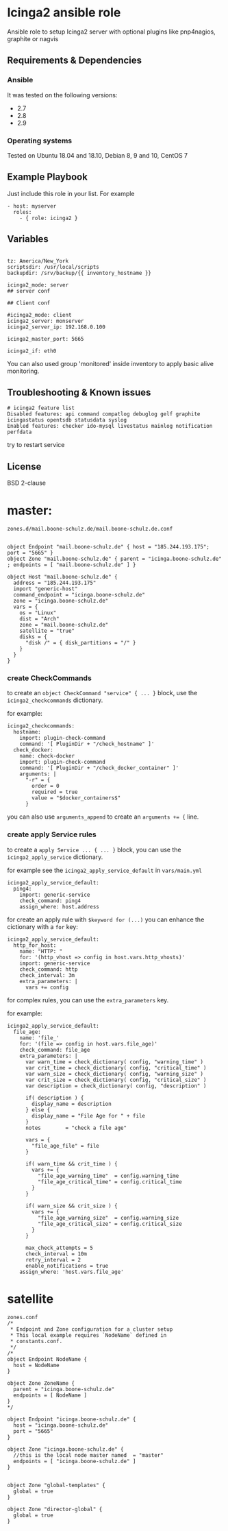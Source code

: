 # Icinga2 ansible role

Ansible role to setup Icinga2 server with optional plugins like pnp4nagios, graphite or nagvis


## Requirements & Dependencies

### Ansible
It was tested on the following versions:
 * 2.7
 * 2.8
 * 2.9

### Operating systems

Tested on Ubuntu 18.04 and 18.10, Debian 8, 9 and 10, CentOS 7

## Example Playbook

Just include this role in your list.
For example

```
- host: myserver
  roles:
    - { role: icinga2 }
```


## Variables

```

tz: America/New_York
scriptsdir: /usr/local/scripts
backupdir: /srv/backup/{{ inventory_hostname }}

icinga2_mode: server
## server conf

## Client conf

#icinga2_mode: client
icinga2_server: monserver
icinga2_server_ip: 192.168.0.100

icinga2_master_port: 5665

icinga2_if: eth0
```

You can also used group 'monitored' inside inventory to apply basic alive monitoring.

## Troubleshooting & Known issues

```
# icinga2 feature list
Disabled features: api command compatlog debuglog gelf graphite icingastatus opentsdb statusdata syslog
Enabled features: checker ido-mysql livestatus mainlog notification perfdata
```

try to restart service


## License

BSD 2-clause



# master:
```
zones.d/mail.boone-schulz.de/mail.boone-schulz.de.conf


object Endpoint "mail.boone-schulz.de" { host = "185.244.193.175"; port = "5665" }
object Zone "mail.boone-schulz.de" { parent = "icinga.boone-schulz.de" ; endpoints = [ "mail.boone-schulz.de" ] }

object Host "mail.boone-schulz.de" {
  address = "185.244.193.175"
  import "generic-host"
  command_endpoint = "icinga.boone-schulz.de"
  zone = "icinga.boone-schulz.de"
  vars = {
    os = "Linux"
    dist = "Arch"
    zone = "mail.boone-schulz.de"
    satellite = "true"
    disks = {
      "disk /" = { disk_partitions = "/" }
    }
  }
}
```

### create CheckCommands

to create an `object CheckCommand "service" { ... }` block, use the `icinga2_checkcommands` dictionary.

for example:

```
icinga2_checkcommands:
  hostname:
    import: plugin-check-command
    command: '[ PluginDir + "/check_hostname" ]'
  check_docker:
    name: check-docker
    import: plugin-check-command
    command: '[ PluginDir + "/check_docker_container" ]'
    arguments: |
      "-r" = {
        order = 0
        required = true
        value = "$docker_containers$"
      }
```

you can also use `arguments_append` to create an `arguments += {` line.

### create apply Service rules

to create a `apply Service ... { ... }` block, you can use the `icinga2_apply_service` dictionary.

for example see the `icinga2_apply_service_default` in `vars/main.yml`

```
icinga2_apply_service_default:
  ping4:
    import: generic-service
    check_command: ping4
    assign_where: host.address
```

for create an apply rule with `$keyword for (...)` you can enhance the cictionary with a `for` key:

```
icinga2_apply_service_default:
  http_for_host:
    name: "HTTP: "
    for: '(http_vhost => config in host.vars.http_vhosts)'
    import: generic-service
    check_command: http
    check_interval: 3m
    extra_parameters: |
      vars += config
```

for complex rules, you can use the `extra_parameters` key.

for example:

```
icinga2_apply_service_default:
  file_age:
    name: 'file_'
    for: '(file => config in host.vars.file_age)'
    check_command: file_age
    extra_parameters: |
      var warn_time = check_dictionary( config, "warning_time" )
      var crit_time = check_dictionary( config, "critical_time" )
      var warn_size = check_dictionary( config, "warning_size" )
      var crit_size = check_dictionary( config, "critical_size" )
      var description = check_dictionary( config, "description" )

      if( description ) {
        display_name = description
      } else {
        display_name = "File Age for " + file
      }
      notes        = "check a file age"

      vars = {
        "file_age_file" = file
      }

      if( warn_time && crit_time ) {
        vars += {
          "file_age_warning_time"  = config.warning_time
          "file_age_critical_time" = config.critical_time
        }
      }

      if( warn_size && crit_size ) {
        vars += {
          "file_age_warning_size"  = config.warning_size
          "file_age_critical_size" = config.critical_size
        }
      }

      max_check_attempts = 5
      check_interval = 10m
      retry_interval = 2
      enable_notifications = true
    assign_where: 'host.vars.file_age'
```


# satellite
```
zones.conf
/*
 * Endpoint and Zone configuration for a cluster setup
 * This local example requires `NodeName` defined in
 * constants.conf.
 */
/*
object Endpoint NodeName {
  host = NodeName
}

object Zone ZoneName {
  parent = "icinga.boone-schulz.de"
  endpoints = [ NodeName ]
}
*/

object Endpoint "icinga.boone-schulz.de" {
  host = "icinga.boone-schulz.de"
  port = "5665"
}

object Zone "icinga.boone-schulz.de" {
  //this is the local node master named  = "master"
  endpoints = [ "icinga.boone-schulz.de" ]
}


object Zone "global-templates" {
  global = true
}

object Zone "director-global" {
  global = true
}
```

